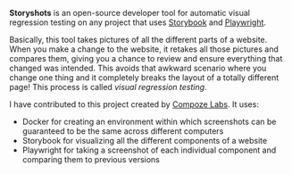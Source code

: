 **Storyshots** is an open-source developer tool for automatic visual regression testing on any project that uses [Storybook](https://storybook.js.org/) and [Playwright](https://playwright.dev/).

Basically, this tool takes pictures of all the different parts of a website. When you make a change to the website, it retakes all those pictures and compares them, giving you a chance to review and ensure everything that changed was intended. This avoids that awkward scenario where you change one thing and it completely breaks the layout of a totally different page! This process is called <dfn>visual regression testing</dfn>.

I have contributed to this project created by [Compoze Labs](https://www.compozelabs.com/). It uses:

* Docker for creating an environment within which screenshots can be guaranteed to be the same across different computers
* Storybook for visualizing all the different components of a website
* Playwright for taking a screenshot of each individual component and comparing them to previous versions
